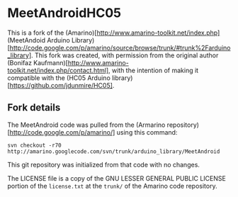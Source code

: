 MeetAndroidHC05
===============
This is a fork of the
(Amarino)[http://www.amarino-toolkit.net/index.php] (MeetAndoid Arduino
Library)[http://code.google.com/p/amarino/source/browse/trunk/#trunk%2Farduino_library].
This fork was created, with permission from the original author (Bonifaz
Kaufmann)[http://www.amarino-toolkit.net/index.php/contact.html], with
the intention of making it compatible with the (HC05 Arduino
library)[https://github.com/jdunmire/HC05].

Fork details
------------
The MeetAndroid code was pulled from the (Armarino
repository)[http://code.google.com/p/amarino/] using this command:

    svn checkout -r70 http://amarino.googlecode.com/svn/trunk/arduino_library/MeetAndroid

This git repository was initialized from that code with no changes.

The LICENSE file is a copy of the GNU LESSER GENERAL PUBLIC LICENSE
portion of the `license.txt` at the `trunk/` of the Amarino code
repository.

